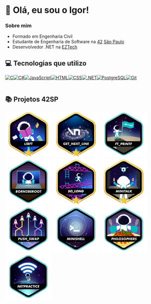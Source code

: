 # :wave: Olá, eu sou o Igor!

### Sobre mim

* Formado em Engenharia Civil
* Estudante de Engenharia de Software na [42](https://www.42.fr) [São Paulo](https://www.42sp.org.br)
* Desenvolvedor .NET na [EZTech](https://eztech.ind.br/)

## :computer: Tecnologias que utilizo
<div style="display: flex;">
  <a href="https://en.wikipedia.org/wiki/C_(programming_language)">
  <img src="https://cdn.jsdelivr.net/gh/devicons/devicon/icons/c/c-original.svg" title="C" style="width: 50px;" /></a>
  <a href="https://en.wikipedia.org/wiki/C_Sharp_(programming_language)">
  <img src="https://cdn.jsdelivr.net/gh/devicons/devicon/icons/csharp/csharp-original.svg" title="C#" style="width: 50px;" /></a>
  <a href="https://en.wikipedia.org/wiki/JavaScript">
  <img src="https://cdn.jsdelivr.net/gh/devicons/devicon/icons/javascript/javascript-original.svg" title="JavaScript" style="width: 50px;" /></a>
  <a href="https://en.wikipedia.org/wiki/HTML5">
  <img src="https://cdn.jsdelivr.net/gh/devicons/devicon/icons/html5/html5-plain-wordmark.svg" title="HTML" style="width: 50px;" /></a>
  <a href="https://en.wikipedia.org/wiki/CSS">
  <img src="https://cdn.jsdelivr.net/gh/devicons/devicon/icons/css3/css3-plain-wordmark.svg" title="CSS" style="width: 50px;" /></a>
  <a href="https://en.wikipedia.org/wiki/.NET">
  <img src="https://cdn.jsdelivr.net/gh/devicons/devicon/icons/dotnetcore/dotnetcore-original.svg" title=".NET" style="width: 50px;" /></a>
  <a href="https://en.wikipedia.org/wiki/PostgreSQL">
  <img src="https://cdn.jsdelivr.net/gh/devicons/devicon/icons/postgresql/postgresql-plain-wordmark.svg" title="PostgreSQL" style="width: 50px;" /></a>
  <a href="https://en.wikipedia.org/wiki/Git">
  <img src="https://cdn.jsdelivr.net/gh/devicons/devicon/icons/git/git-original.svg" title="Git" style="width: 50px;" /></a>
</div>
<br />

## :books: Projetos 42SP

[![](./icons/libftm.png)](https://github.com/igorvazf/libft)
[![](./icons/get_next_linem.png)](https://github.com/igorvazf/get_next_line)
[![](./icons/ft_printfe.png)](https://github.com/igorvazf/ft_printf)
[![](./icons/born2beroote.png)](https://github.com/igorvazf/born2beroot)
[![](./icons/so_longm.png)](https://github.com/igorvazf/so_long)
[![](./icons/minitalkm.png)](https://github.com/igorvazf/minitalk)
[![](./icons/push_swape.png)](https://github.com/igorvazf/push_swap)
[![](./icons/minishelle.png)](https://github.com/igorvazf/minishell)
[![](./icons/philosopherse.png)](https://github.com/igorvazf/philosophers)
[![](./icons/netpracticee.png)](https://github.com/igorvazf/netpractice)
